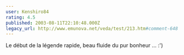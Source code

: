 ```yaml
---
user: Kenshiro84
rating: 4.5
published: 2003-08-11T22:10:48.000Z
legacy_url: http://www.emunova.net/veda/test/213.htm#comment-648
---
```

Le début de la légende rapide, beau fluide du pur bonheur ... :')
